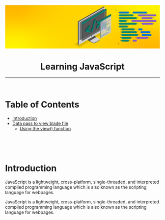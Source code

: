 <!--markdown tutorial-->


<img src="/JavaScript_Introduction/img/js-banner.png"  title="JavaScript_Introduction"/>

<h1 style="text-align: center;"> Learning JavaScript</h1>

---
  <br/>

# Table of Contents

- [Introduction](#introduction)
- [Data pass to view blade file](#data-pass)
  - [Using the view() function](#view-function)


<br/>
<br/>
<br/>

# Introduction <a name="introduction"></a>

<p>JavaScript is a lightweight, cross-platform, single-threaded, and interpreted compiled programming language which is also known as the scripting language for webpages.</p> 
<p>JavaScript is a lightweight, cross-platform, single-threaded, and interpreted compiled programming language which is also known as the scripting language for webpages.</p> 

<!-- all link is here -->

<br/>
<br/>
<br/>

